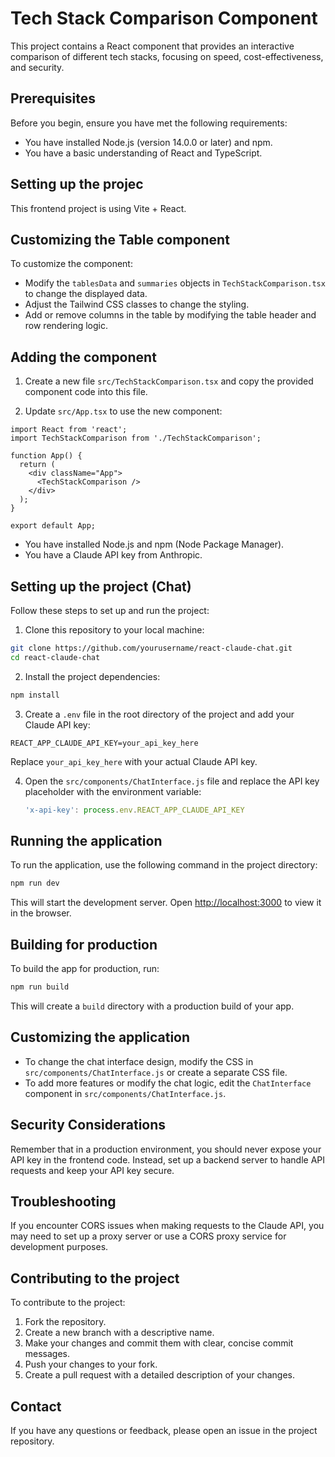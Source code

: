 # Tech Stack Comparison Component

This project contains a React component that provides an interactive comparison of different tech stacks, focusing on speed, cost-effectiveness, and security.

## Prerequisites

Before you begin, ensure you have met the following requirements:

* You have installed Node.js (version 14.0.0 or later) and npm.
* You have a basic understanding of React and TypeScript.

## Setting up the projec

This frontend project is using Vite + React.

## Customizing the Table component

To customize the component:

* Modify the `tablesData` and `summaries` objects in `TechStackComparison.tsx` to change the displayed data.
* Adjust the Tailwind CSS classes to change the styling.
* Add or remove columns in the table by modifying the table header and row rendering logic.

## Adding the component

1. Create a new file `src/TechStackComparison.tsx` and copy the provided component code into this file.

2. Update `src/App.tsx` to use the new component:

  ``` tsx
  import React from 'react';
  import TechStackComparison from './TechStackComparison';

  function App() {
    return (
      <div className="App">
        <TechStackComparison />
      </div>
    );
  }

  export default App;
  ```

* You have installed Node.js and npm (Node Package Manager).
* You have a Claude API key from Anthropic.

## Setting up the project (Chat)

Follow these steps to set up and run the project:

1. Clone this repository to your local machine:

  ``` bash
  git clone https://github.com/yourusername/react-claude-chat.git
  cd react-claude-chat
  ```

2. Install the project dependencies:

  ``` bash
  npm install
  ```

3. Create a `.env` file in the root directory of the project and add your Claude API key:

  ``` .env
  REACT_APP_CLAUDE_API_KEY=your_api_key_here
  ```

   Replace `your_api_key_here` with your actual Claude API key.

4. Open the `src/components/ChatInterface.js` file and replace the API key placeholder with the environment variable:

   ```javascript
   'x-api-key': process.env.REACT_APP_CLAUDE_API_KEY
   ```

## Running the application

To run the application, use the following command in the project directory:

``` bash
npm run dev
```

This will start the development server. Open [http://localhost:3000](http://localhost:3000) to view it in the browser.

## Building for production

To build the app for production, run:

``` bash
npm run build
```

This will create a `build` directory with a production build of your app.

## Customizing the application

* To change the chat interface design, modify the CSS in `src/components/ChatInterface.js` or create a separate CSS file.
* To add more features or modify the chat logic, edit the `ChatInterface` component in `src/components/ChatInterface.js`.

## Security Considerations

Remember that in a production environment, you should never expose your API key in the frontend code. Instead, set up a backend server to handle API requests and keep your API key secure.

## Troubleshooting

If you encounter CORS issues when making requests to the Claude API, you may need to set up a proxy server or use a CORS proxy service for development purposes.

## Contributing to the project

To contribute to the project:

1. Fork the repository.
2. Create a new branch with a descriptive name.
3. Make your changes and commit them with clear, concise commit messages.
4. Push your changes to your fork.
5. Create a pull request with a detailed description of your changes.

## Contact

If you have any questions or feedback, please open an issue in the project repository.
